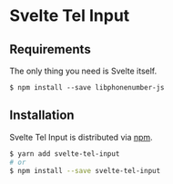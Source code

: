 # Svelte Tel Input

## Requirements

The only thing you need is Svelte itself.
```
$ npm install --save libphonenumber-js
```

## Installation

Svelte Tel Input is distributed via [npm](https://www.npmjs.com/package/svelte-tel-input).

```sh
$ yarn add svelte-tel-input
# or
$ npm install --save svelte-tel-input
```
